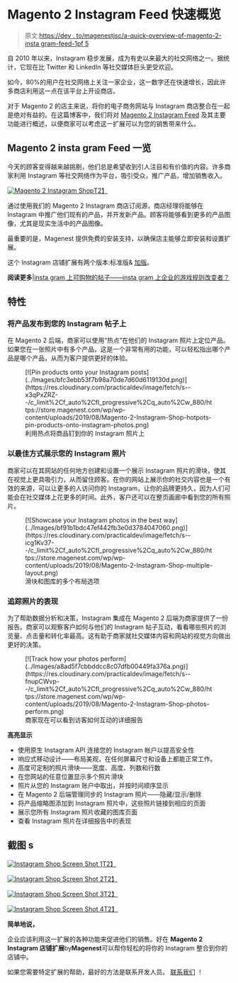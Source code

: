 # Magento 2 Instagram Feed 快速概览

> 原文:[https://dev . to/magenestjsc/a-quick-overview-of-magento-2-insta gram-feed-1pf 5](https://dev.to/magenestjsc/a-quick-overview-of-magento-2-instagram-feed-1pf5)

自 2010 年以来，Instagram 稳步发展，成为有史以来最大的社交网络之一。据统计，它现在比 Twitter 和 LinkedIn 等社交媒体巨头更受欢迎。

如今，80%的用户在社交网络上关注一家企业，这一数字还在快速增长，因此许多商店利用这一点在该平台上开设商店。

对于 Magento 2 的店主来说，将你的电子商务网站与 Instagram 商店整合在一起是绝对有益的。在这篇博客中，我们将对 [Magento 2 Instagram Feed](https://store.magenest.com/magento-2/instagram-integration.html) 及其主要功能进行概述，以便商家可以考虑这一扩展可以为您的销售带来什么。

## **Magento 2 insta gram Feed 一览**

今天的顾客变得越来越挑剔，他们总是希望收到引人注目和有价值的内容。许多商家利用 Instagram 等社交网络作为平台，吸引受众，推广产品，增加销售收入。

[![Magento 2 Instagram Shop ](../Images/05b64ab8692620d8f79b282618bf91cd.png)T2】](https://res.cloudinary.com/practicaldev/image/fetch/s--xT3AQk0F--/c_limit%2Cf_auto%2Cfl_progressive%2Cq_auto%2Cw_880/https://store.magenest.com/wp/wp-content/uploads/2019/08/Instagram-Shop-Magento-2.png)

通过使用我们的 Magento 2 Instagram 商店订阅源，商店经理将能够在 Instagram 中推广他们现有的产品，并开发新产品。顾客将能够看到更多的产品图像，尤其是现实生活中的产品图像。

最重要的是，Magenest 提供免费的安装支持，以确保店主能够立即安装和设置扩展。

这个 Instagram 店铺扩展有两个版本:标准版& [加版](https://store.magenest.com/blog/instagram-shop-plus-an-overview/)。

**阅读更多**|[insta gram 上可购物的帖子——insta gram 上企业的游戏规则改变者？](https://store.magenest.com/blog/instagram-shoppable-posts/)

## **特性**

### **将产品发布到您的 Instagram 帖子上**

在 Magento 2 后端，商家可以使用“热点”在他们的 Instagram 照片上定位产品。如果您在一张照片中有多个产品，这是一个非常有用的功能，可以轻松指出哪个产品是哪个产品，从而为客户提供更好的体验。

<figure>[![Pin products onto your Instagram posts](../Images/bfc3ebb53f7b98a70de7d60d6119130d.png)](https://res.cloudinary.com/practicaldev/image/fetch/s--x3qPxZRZ--/c_limit%2Cf_auto%2Cfl_progressive%2Cq_auto%2Cw_880/https://store.magenest.com/wp/wp-content/uploads/2019/08/Magento-2-Instagram-Shop-hotpots-pin-products-onto-instagram-photos.png) 

<figcaption>利用热点将商品钉到你的 Instagram 照片上</figcaption>

</figure>

### **以最佳方式展示您的 Instagram 照片**

商家可以在其网站的任何地方创建和设置一个展示 Instagram 照片的滑块，使其在视觉上更具吸引力，从而留住顾客。在你的网站上展示你的社交内容也是一个有效的来源，可以让更多的人访问你的 Instagram，让你的品牌更持久，因为人们可能会在社交媒体上花更多的时间。此外，客户还可以在整页画廊中看到您的所有照片。

<figure>[![Showcase your Instagram photos in the best way](../Images/bf91b1bdc47ef442fb3e0d3784047060.png)](https://res.cloudinary.com/practicaldev/image/fetch/s--icg1Kv37--/c_limit%2Cf_auto%2Cfl_progressive%2Cq_auto%2Cw_880/https://store.magenest.com/wp/wp-content/uploads/2019/08/Magento-2-Instagram-Shop-multiple-layout.png) 

<figcaption>滑块和图库的多个布局选项</figcaption>

</figure>

### **追踪照片的表现**

为了帮助数据分析和决策，Instagram 集成在 Magento 2 后端为商家提供了一份报告。商家可以观察客户如何与他们的 Instagram 帖子互动，看看哪些照片的浏览量、点击量和转化率最高。这有助于商家就社交媒体内容和网站的视觉方向做出更好的决策。

<figure>[![Track how your photos perform](../Images/a8ad5f7cbbddcc8c07dfb00449fa376a.png)](https://res.cloudinary.com/practicaldev/image/fetch/s--fnupCWvp--/c_limit%2Cf_auto%2Cfl_progressive%2Cq_auto%2Cw_880/https://store.magenest.com/wp/wp-content/uploads/2019/08/Magento-2-Instagram-Shop-photos-perform.png) 

<figcaption>商家现在可以看到访客如何互动的详细报告</figcaption>

</figure>

**高亮显示**

*   使用原生 Instagram API 连接您的 Instagram 帐户以提高安全性
*   响应式移动设计——布局美观，在任何屏幕尺寸和设备上都能正常工作。
*   高度可定制的照片滑块——宽度、高度、列数和行数
*   在您网站的任意位置显示多个照片滑块
*   照片从您的 Instagram 账户中取出，并按时间顺序显示
*   在 Magento 2 后端管理同步的 Instagram 照片——隐藏/显示/删除
*   将产品缩略图添加到 Instagram 照片中，这些照片链接到相应的页面
*   展示您所有 Instagram 照片收藏的图库页面
*   查看 Instagram 照片在详细报告中的表现

## **截图** s

[![Instagram Shop Screen Shot 1](../Images/2561c194af4b78167fbcf948df4224f2.png)T2】](https://res.cloudinary.com/practicaldev/image/fetch/s--YruLZ2W9--/c_limit%2Cf_auto%2Cfl_progressive%2Cq_auto%2Cw_880/https://store.magenest.com/wp/wp-content/uploads/2019/08/Instagram-Shop-ScreenShot-1.png)

[![Instagram Shop Screen Shot 2](../Images/8846d7870db2fb675d996a38b1222fb1.png)T2】](https://res.cloudinary.com/practicaldev/image/fetch/s--OkhQWI4v--/c_limit%2Cf_auto%2Cfl_progressive%2Cq_auto%2Cw_880/https://store.magenest.com/wp/wp-content/uploads/2019/08/Instagram-Shop-ScreenShot-2.jpg)

[![Instagram Shop Screen Shot 3](../Images/e13177c7e24e20eef2f60690e6650cc1.png)T2】](https://res.cloudinary.com/practicaldev/image/fetch/s--uW8VrLWQ--/c_limit%2Cf_auto%2Cfl_progressive%2Cq_auto%2Cw_880/https://store.magenest.com/wp/wp-content/uploads/2019/08/Instagram-Shop-ScreenShot-3.png)

[![Instagram Shop Screen Shot 4](../Images/f8877208be35d88dc126b6702b6c38f1.png)T2】](https://res.cloudinary.com/practicaldev/image/fetch/s--BcajfAaP--/c_limit%2Cf_auto%2Cfl_progressive%2Cq_auto%2Cw_880/https://store.magenest.com/wp/wp-content/uploads/2019/08/Instagram-Shop-ScreenShot-4-1024x576.png)

**简单地说，**

企业应该利用这一扩展的各种功能来促进他们的销售。好在 **Magento 2 Instagram 店铺扩展**by**Magenest**可以帮你轻松的将你的 Instagram 整合到你的店铺中。

如果您需要特定扩展的帮助，最好的方法是联系开发人员。 [联系我们](https://magenest.com/en/contact-us/) ！